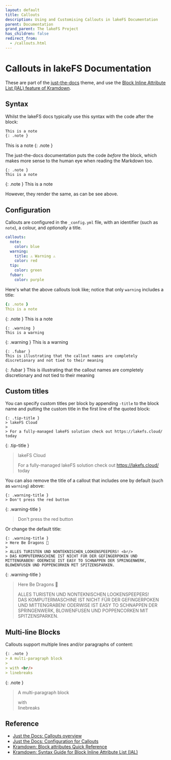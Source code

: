 ```yaml
---
layout: default
title: Callouts
description: Using and Customising Callouts in lakeFS Documentation
parent: Documentation
grand_parent: The lakeFS Project
has_children: false
redirect_from: 
  - /callouts.html
---
```


# Callouts in lakeFS Documentation

These are part of the [just-the-docs](https://just-the-docs.github.io/just-the-docs/) theme, and use the [Block Inline Attribute List (IAL) feature of Kramdown](https://kramdown.gettalong.org/syntax.html#block-ials).

## Syntax

Whilst the lakeFS docs typically use this syntax with the code after the block: 

```markdown
This is a note
{: .note }
```

This is a note
{: .note }

The just-the-docs documentation puts the code _before_ the block, which makes more sense to the human eye when reading the Markdown too. 

```
{: .note }
This is a note
```

{: .note }
This is a note

However, they render the same, as can be see above. 

## Configuration

Callouts are configured in the `_config.yml` file, with an identifier (such as `note`), a colour, and _optionally_ a title. 

```yaml
callouts:
  note:
    color: blue
  warning:
    title: ⚠️ Warning ⚠️
    color: red
  tip:
    color: green
  fubar:
    color: purple
```

Here's what the above callouts look like; notice that only `warning` includes a title: 

```yaml
{: .note }
This is a note
```

{: .note }
This is a note

```
{: .warning }
This is a warning
```

{: .warning }
This is a warning

```
{: .fubar }
This is illustrating that the callout names are completely discretionary and not tied to their meaning
```

{: .fubar }
This is illustrating that the callout names are completely discretionary and not tied to their meaning

## Custom titles

You can specify custom titles per block by appending `-title` to the block name and putting the custom title in the first line of the quoted block:

```
{: .tip-title }
> lakeFS Cloud
>
> For a fully-managed lakeFS solution check out https://lakefs.cloud/ today
```

{: .tip-title }
> lakeFS Cloud
>
> For a fully-managed lakeFS solution check out https://lakefs.cloud/ today

You can also remove the title of a callout that includes one by default (such as `warning`) above: 

```
{: .warning-title }
> Don't press the red button
```

{: .warning-title }
> Don't press the red button

Or change the default title: 

```
{: .warning-title }
> Here Be Dragons 🐲
>
> ALLES TURISTEN UND NONTEKNISCHEN LOOKENSPEEPERS! <br/>
> DAS KOMPUTERMASCHINE IST NICHT FÜR DER GEFINGERPOKEN UND MITTENGRABEN! ODERWISE IST EASY TO SCHNAPPEN DER SPRINGENWERK, BLOWENFUSEN UND POPPENCORKEN MIT SPITZENSPARKEN.
```

{: .warning-title }
> Here Be Dragons 🐲
>
> ALLES TURISTEN UND NONTEKNISCHEN LOOKENSPEEPERS! <br/>
> DAS KOMPUTERMASCHINE IST NICHT FÜR DER GEFINGERPOKEN UND MITTENGRABEN! ODERWISE IST EASY TO SCHNAPPEN DER SPRINGENWERK, BLOWENFUSEN UND POPPENCORKEN MIT SPITZENSPARKEN.

## Multi-line Blocks 

Callouts support multiple lines and/or paragraphs of content: 

```markdown
{: .note }
> A multi-paragraph block
>
> with <br/>
> linebreaks
```

{: .note }
> A multi-paragraph block
>
> with <br/>
> linebreaks


## Reference

* [Just the Docs: Callouts overview](https://just-the-docs.github.io/just-the-docs/docs/ui-components/callouts/)
* [Just the Docs: Configuration for Callouts](https://just-the-docs.github.io/just-the-docs/docs/configuration/#callouts)
* [Kramdown: Block attributes Quick Reference](https://kramdown.gettalong.org/quickref.html#block-attributes)
* [Kramdown: Syntax Guide for Block Inline Attribute List (IAL)](https://kramdown.gettalong.org/syntax.html#block-ials)